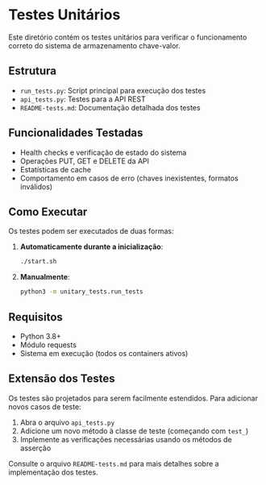 # Testes Unitários

Este diretório contém os testes unitários para verificar o funcionamento correto do sistema de armazenamento chave-valor.

## Estrutura

- `run_tests.py`: Script principal para execução dos testes
- `api_tests.py`: Testes para a API REST
- `README-tests.md`: Documentação detalhada dos testes

## Funcionalidades Testadas

- Health checks e verificação de estado do sistema
- Operações PUT, GET e DELETE da API
- Estatísticas de cache
- Comportamento em casos de erro (chaves inexistentes, formatos inválidos)

## Como Executar

Os testes podem ser executados de duas formas:

1. **Automaticamente durante a inicialização**:
   ```bash
   ./start.sh
   ```
   
2. **Manualmente**:
   ```bash
   python3 -m unitary_tests.run_tests
   ```

## Requisitos

- Python 3.8+
- Módulo requests
- Sistema em execução (todos os containers ativos)

## Extensão dos Testes

Os testes são projetados para serem facilmente estendidos. Para adicionar novos casos de teste:

1. Abra o arquivo `api_tests.py`
2. Adicione um novo método à classe de teste (começando com `test_`)
3. Implemente as verificações necessárias usando os métodos de asserção

Consulte o arquivo `README-tests.md` para mais detalhes sobre a implementação dos testes. 